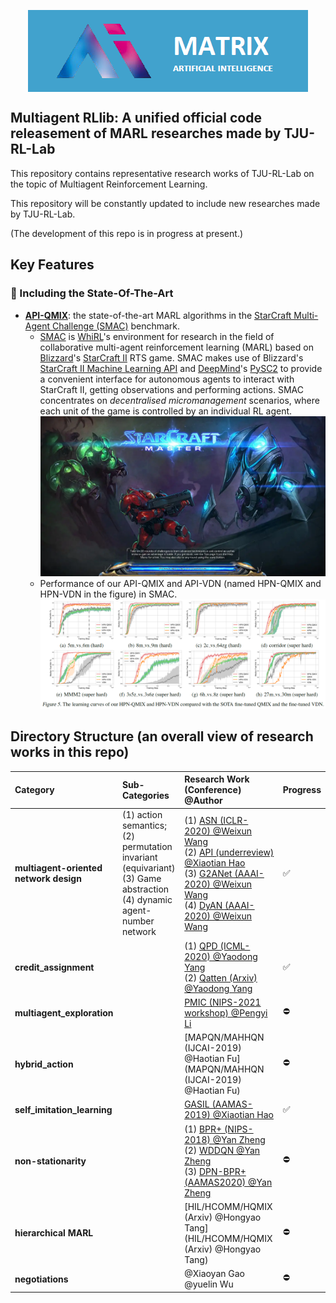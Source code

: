 <p align="center"><img align="center" src="assets/logo.png" alt="logo" style="zoom:100%;" ></p>



## Multiagent RLlib: A unified official code releasement of MARL researches made by TJU-RL-Lab

This repository contains representative research works of TJU-RL-Lab on the topic of Multiagent Reinforcement Learning.

This repository will be constantly updated to include new researches made by TJU-RL-Lab.  

(The development of this repo is in progress at present.)



## Key Features

### :rocket: Including the State-Of-The-Art

- **[API-QMIX](https://arxiv.org/pdf/2203.05285.pdf)**: the state-of-the-art MARL algorithms in the [StarCraft Multi-Agent Challenge (SMAC)](https://github.com/oxwhirl/smac) benchmark. 
  - [SMAC](https://github.com/oxwhirl/smac) is [WhiRL](http://whirl.cs.ox.ac.uk/)'s environment for research in the field of collaborative multi-agent reinforcement learning (MARL) based on [Blizzard](http://blizzard.com/)'s [StarCraft II](https://en.wikipedia.org/wiki/StarCraft_II:_Wings_of_Liberty) RTS game. SMAC makes use of Blizzard's [StarCraft II Machine Learning API](https://github.com/Blizzard/s2client-proto) and [DeepMind](https://deepmind.com/)'s [PySC2](https://github.com/deepmind/pysc2) to provide a convenient interface for autonomous agents to interact with StarCraft II, getting observations and performing actions. SMAC concentrates on *decentralised micromanagement* scenarios, where each unit of the game is controlled by an individual RL agent.<img src="./assets/smac.webp" alt="SMAC" style="zoom:70%;" />
  - Performance of our API-QMIX and API-VDN (named HPN-QMIX and HPN-VDN in the figure) in SMAC.<img src="./assets/SMAC-performance.png" />



## Directory Structure (an overall view of research works in this repo)

| Category          | Sub-Categories                                   | Research Work (Conference) @Author | Progress |
| :-------------------------- | :---------------------------------------------------------- | :----------------------------------- | ------------------------------------ |
| **multiagent-oriented network design**          | (1) action semantics; <br />(2) permutation invariant (equivariant) <br /> (3) Game abstraction <br /> (4) dynamic agent-number network | (1) [ASN (ICLR-2020) @Weixun Wang](https://openreview.net/forum?id=ryg48p4tPH)<br />(2) [API (underreview) @Xiaotian Hao](https://arxiv.org/pdf/2203.05285.pdf) <br /> (3) [G2ANet (AAAI-2020) @Weixun Wang](https://ojs.aaai.org/index.php/AAAI/article/view/6211) <br /> (4) [DyAN (AAAI-2020) @Weixun Wang](https://ojs.aaai.org/index.php/AAAI/article/view/6221) | :white_check_mark: |
| **credit_assignment**       |                                                             | (1) [QPD (ICML-2020) @Yaodong Yang](http://proceedings.mlr.press/v119/yang20d/yang20d.pdf)<br />(2) [Qatten (Arxiv) @Yaodong Yang](https://arxiv.org/abs/2002.03939) | :white_check_mark: |
| **multiagent_exploration**  |                                                             | [PMIC (NIPS-2021 workshop) @Pengyi Li](https://www.cooperativeai.com/neurips-2021/workshop-papers) | :no_entry:           |
| **hybrid_action**           |                                                             | [MAPQN/MAHHQN (IJCAI-2019) @Haotian Fu](MAPQN/MAHHQN (IJCAI-2019) @Haotian Fu) | :no_entry:                |
| **self_imitation_learning** |                                                             | [GASIL (AAMAS-2019) @Xiaotian Hao](https://www.ifaamas.org/Proceedings/aamas2019/pdfs/p1315.pdf) | :white_check_mark: |
| **non-stationarity**       |                              | (1) [BPR+ (NIPS-2018) @Yan Zheng](https://proceedings.neurips.cc/paper/2018/file/85422afb467e9456013a2a51d4dff702-Paper.pdf)<br />(2) [WDDQN  @Yan Zheng](https://arxiv.org/abs/1802.08534) <br />(3) [DPN-BPR+ (AAMAS2020) @Yan Zheng](https://link.springer.com/article/10.1007/s10458-020-09480-9) | :no_entry: |
| **hierarchical MARL**      |                                                        | [HIL/HCOMM/HQMIX (Arxiv) @Hongyao Tang](HIL/HCOMM/HQMIX (Arxiv) @Hongyao Tang) | :no_entry: |
| **negotiations**      |                                                        |  @Xiaoyan Gao @yuelin Wu | :no_entry: |


